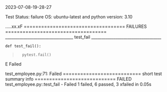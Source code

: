 2023-07-08-19-28-27 

Test Status: failure 
 OS: ubuntu-latest and python version: 3.10 

.....xx.xF
=================================== FAILURES ===================================
__________________________________ test_fail ___________________________________

    def test_fail():
>       pytest.fail()
E       Failed

test_employee.py:71: Failed
=========================== short test summary info ============================
FAILED test_employee.py::test_fail - Failed
1 failed, 6 passed, 3 xfailed in 0.05s


